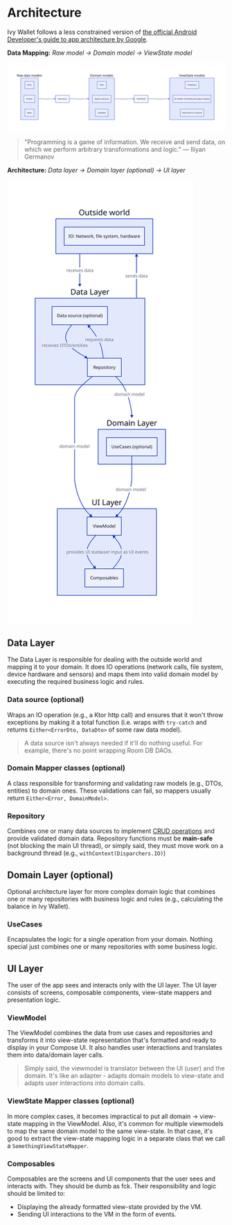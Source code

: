 # Architecture

Ivy Wallet follows a less constrained version of [the official Android Developer's guide to app architecture by Google](https://developer.android.com/topic/architecture).

**Data Mapping:** _Raw model → Domain model → ViewState model_

![data-mapping](../assets/data-mapping.svg)

> "Programming is a game of information. We receive and send data, on which we perform arbitrary transformations and logic." — Iliyan Germanov

**Architecture:** _Data layer → Domain layer (optional) → UI layer_

![architecture](../assets/architecture.svg)

## Data Layer

The Data Layer is responsible for dealing with the outside world and mapping it to your domain. It does IO operations (network calls, file system, device hardware and sensors) and maps them into valid domain model by executing the required business logic and rules.

### Data source (optional)

Wraps an IO operation (e.g., a Ktor http call) and ensures that it won't throw exceptions by making it a total function (i.e. wraps with `try-catch` and returns `Either<ErrorDto, DataDto>` of some raw data model).

> A data source isn't always needed if it'll do nothing useful. For example, there's no point wrapping Room DB DAOs.

### Domain Mapper classes (optional)

A class responsible for transforming and validating raw models (e.g., DTOs, entities) to domain ones. These validations can fail, so mappers usually return `Either<Error, DomainModel>`.

### Repository

Combines one or many data sources to implement [CRUD operations](https://en.wikipedia.org/wiki/Create,_read,_update_and_delete) and provide validated domain data. Repository functions must be **main-safe** (not blocking the main UI thread), or simply said, they must move work on a background thread (e.g., `withContext(Disparchers.IO)`)

## Domain Layer (optional)

Optional architecture layer for more complex domain logic that combines one or many repositories with business logic and rules (e.g., calculating the balance in Ivy Wallet).

### UseCases

Encapsulates the logic for a single operation from your domain. Nothing special just combines one or many repositories with some business logic.

## UI Layer

The user of the app sees and interacts only with the UI layer. The UI layer consists of screens, composable components, view-state mappers and presentation logic.

### ViewModel

The ViewModel combines the data from use cases and repositories and transforms it into view-state representation that's formatted and ready to display in your Compose UI. It also handles user interactions and translates them into data/domain layer calls.

> Simply said, the viewmodel is translator between the UI (user) and the domain. It's like an adapter - adapts domain models to view-state and adapts user interactions into domain calls.

### ViewState Mapper classes (optional)

In more complex cases, it becomes impractical to put all domain -> view-state mapping in the ViewModel. Also, it's common for multiple viewmodels to map the same domain model to the same view-state. In that case, it's good to extract the view-state mapping logic in a separate class that we call a `SomethingViewStateMapper`.

### Composables

Composables are the screens and UI components that the user sees and interacts with. They should be dumb as fck. Their responsibility and logic should be limited to:
- Displaying the already formatted view-state provided by the VM.
- Sending UI interactions to the VM in the form of events.
